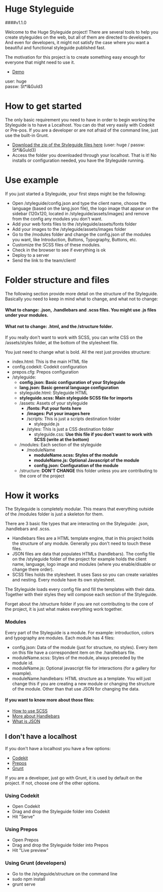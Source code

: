 # Huge Styleguide
####v1.1.0

Welcome to the Huge Styleguide project! There are several tools to help you create styleguides on the web, but all of them are directed to developers. And even for developers, it might not satisfy the case where you want a beautiful and functional styleguide published fast.

The motivation for this project is to create something easy enough for everyone that might need to use it.

- [Demo](http://brasil.proto.hugeinc.com/huge-styleguide/)

user: huge  
passw: St*l&GuId3
  
# How to get started
The only basic requirement you need to have in order to begin working the Styleguide is to have a Localhost. You can do that very easily with Codekit or Pre-pos. If you are a developer or are not afraid of the command line, just use the built-in Grunt.

- [Download the zip of the Styleguide files here](http://brasil.proto.hugeinc.com/huge-styleguide/downloads/styleguide_v1.0.1.zip) (user: huge / passw: St*l&GuId3)
- Access the folder you downloaded through your localhost. That is it! No installs or configuration needed, you have the Styleguide running.
  
# Use example
If you just started a Styleguide, your first steps might be the following:

- Open /styleguide/config.json and type the client name, choose the language (based on the lang.json file), the logo image that appear on the sidebar (120x120, located in /styleguide/assets/images) and remove from the config any modules you don't want.
- Add your web fonts files to the /styleguide/assets/fonts folder
- Add your images to the /styleguide/assets/images folder
- Go to the /modules folder and change the config.json of the modules you want, like Introduction, Buttons, Typography, Buttons, etc.
- Customize the SCSS files of these modules.
- Check in the browser to see if everything is ok
- Deploy to a server
- Send the link to the team/client!
  
# Folder structure and files
The following section provide more detail on the structure of the Styleguide. Basically you need to keep in mind what to change, and what not to change:

#### What to change: .json, .handlebars and .scss files. You might use .js files under your modules.
#### What not to change: .html, and the /structure folder.  
  
If you really don't want to work with SCSS, you can write CSS on the /assets/styles folder, at the bottom of the stylesheet file.
  
You just need to change what is bold. All the rest just provides structure:
  
- index.html: This is the main HTML file
- config.codekit: Codekit configuration
- prepos.cfg: Prepos configuration
- /styleguide:
	- **config.json: Basic configuration of your Styleguide**
	- **lang.json: Basic general language configuration**
	- styleguide.html: Styleguide HTML
	- **styleguide.scss: Main styleguide SCSS file for imports**
	- /assets: Assets of your styleguide
		- **/fonts: Put your fonts here**
		- **/images: Put your images here**
		- /scripts: This is just a scripts destination folder
			- styleguide.js
		- /styles: This is just a CSS destination folder
			- styleguide.css: **Use this file if you don't want to work with SCSS (write at the bottom)**
	- /modules: Each section of the styleguide
		- /moduleName
			- **moduleName.scss: Styles of the module**
			- **moduleName.js: Optional Javascript of the module**
			- **config.json: Configuration of the module**
	- /structure: **DON'T CHANGE** this folder unless you are contributing to the core of the project
  
# How it works
The Styleguide is completely modular. This means that everything outside of the /modules folder is just a skeleton for them.

There are 3 basic file types that are interacting on the Styleguide: .json, .handlebars and .scss.

- Handlebars files are a HTML template engine, that in this project holds the structure of any module. Generally you don't need to touch these files.
- JSON files are data that populates HTMLs (handlebars). The config file on the /styleguide folder of the project for example holds the client name, language, logo image and modules (where you enable/disable or change there order).
- SCSS files holds the stylesheet. It uses Sass so you can create variables and nesting. Every module have its own stylesheet.

The Styleguide loads every config file and fill the templates with their data. Together with their styles they will compose each section of the Styleguide.

Forget about the /structure folder if you are not contributing to the core of the project, it is just what makes everything work together.
  
### Modules
Every part of the Styleguide is a module. For example: introduction, colors and typography are modules. Each module has 4 files:

- config.json: Data of the module (just for structure, no styles). Every item on this file have a correspondent item on the .handlebars file.
- moduleName.scss: Styles of the module, always preceded by the module id.
- moduleName.js: Optional javascript file for interactions (for a gallery for example).
- moduleName.handlebars: HTML structure as a template. You will just change this if you are creating a new module or changing the structure of the module. Other than that use JSON for changing the data.

#### If you want to know more about those files:
- [How to use SCSS](http://sass-lang.com/guide)
- [More about Handlebars](http://handlebarsjs.com/)
- [What is JSON](http://www.w3schools.com/json/)

## I don't have a localhost
If you don't have a localhost you have a few options:  
- [Codekit](https://incident57.com/codekit/)  
- [Prepos](https://prepros.io/)  
- [Grunt](http://gruntjs.com/)

If you are a developer, just go with Grunt, it is used by default on the project. If not, choose one of the other options.

### Using Codekit
- Open Codekit
- Drag and drop the Styleguide folder into Codekit
- Hit "Serve"

### Using Prepos
- Open Prepos
- Drag and drop the Styleguide folder into Prepos
- Hit "Live preview"

### Using Grunt (developers)
- Go to the /styleguide/structure on the command line
- sudo npm install
- grunt serve
